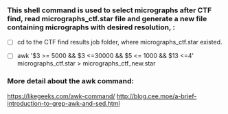 ### This shell command is used to select micrographs after CTF find, read micrographs_ctf.star file and generate a new file containing micrographs with desired resolution, :
- [ ] cd to the CTF find results job folder, where micrographs_ctf.star existed.
- [ ] awk '$3 >= 5000 && $3 <=30000 && $5 <= 1000 && $13 <=4' micrographs_ctf.star > micrographs_ctf_new.star



### More detail about the awk command:
https://likegeeks.com/awk-command/
http://blog.cee.moe/a-brief-introduction-to-grep-awk-and-sed.html
